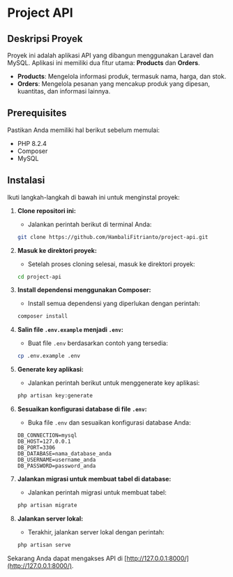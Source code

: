 # Project API

## Deskripsi Proyek
Proyek ini adalah aplikasi API yang dibangun menggunakan Laravel dan MySQL. Aplikasi ini memiliki dua fitur utama: **Products** dan **Orders**.

- **Products**: Mengelola informasi produk, termasuk nama, harga, dan stok.
- **Orders**: Mengelola pesanan yang mencakup produk yang dipesan, kuantitas, dan informasi lainnya.

## Prerequisites
Pastikan Anda memiliki hal berikut sebelum memulai:
- PHP 8.2.4
- Composer
- MySQL

## Instalasi
Ikuti langkah-langkah di bawah ini untuk menginstal proyek:

1. **Clone repositori ini:**
   - Jalankan perintah berikut di terminal Anda:
   ```bash
   git clone https://github.com/HambaliFitrianto/project-api.git
   ```

2. **Masuk ke direktori proyek:**
   - Setelah proses cloning selesai, masuk ke direktori proyek:
   ```bash
   cd project-api
   ```

3. **Install dependensi menggunakan Composer:**
   - Install semua dependensi yang diperlukan dengan perintah:
   ```bash
   composer install
   ```

4. **Salin file `.env.example` menjadi `.env`:**
   - Buat file `.env` berdasarkan contoh yang tersedia:
   ```bash
   cp .env.example .env
   ```

5. **Generate key aplikasi:**
   - Jalankan perintah berikut untuk menggenerate key aplikasi:
   ```bash
   php artisan key:generate
   ```

6. **Sesuaikan konfigurasi database di file `.env`:**
   - Buka file `.env` dan sesuaikan konfigurasi database Anda:
   ```env
   DB_CONNECTION=mysql
   DB_HOST=127.0.0.1
   DB_PORT=3306
   DB_DATABASE=nama_database_anda
   DB_USERNAME=username_anda
   DB_PASSWORD=password_anda
   ```

7. **Jalankan migrasi untuk membuat tabel di database:**
   - Jalankan perintah migrasi untuk membuat tabel:
   ```bash
   php artisan migrate
   ```

8. **Jalankan server lokal:**
   - Terakhir, jalankan server lokal dengan perintah:
   ```bash
   php artisan serve
   ```

Sekarang Anda dapat mengakses API di [http://127.0.0.1:8000/](http://127.0.0.1:8000/).